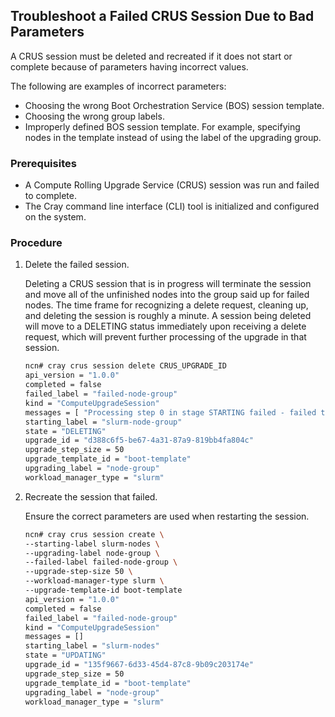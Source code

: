 ## Troubleshoot a Failed CRUS Session Due to Bad Parameters

A CRUS session must be deleted and recreated if it does not start or complete because of parameters having incorrect values.

The following are examples of incorrect parameters:

-   Choosing the wrong Boot Orchestration Service \(BOS\) session template.
-   Choosing the wrong group labels.
-   Improperly defined BOS session template. For example, specifying nodes in the template instead of using the label of the upgrading group.

### Prerequisites

-   A Compute Rolling Upgrade Service \(CRUS\) session was run and failed to complete.
-   The Cray command line interface \(CLI\) tool is initialized and configured on the system.

### Procedure

1.  Delete the failed session.

    Deleting a CRUS session that is in progress will terminate the session and move all of the unfinished nodes into the group said up for failed nodes. The time frame for recognizing a delete request, cleaning up, and deleting the session is roughly a minute. A session being deleted will move to a DELETING status immediately upon receiving a delete request, which will prevent further processing of the upgrade in that session.

    ```bash
    ncn# cray crus session delete CRUS_UPGRADE_ID
    api_version = "1.0.0"
    completed = false
    failed_label = "failed-node-group"
    kind = "ComputeUpgradeSession"
    messages = [ "Processing step 0 in stage STARTING failed - failed to obtain Node Group named 'slurm-node-group' - {"type":"about:blank","title":"Not Found","detail":"No such group: slurm-node-group","status":404}\n[404]",]
    starting_label = "slurm-node-group"
    state = "DELETING"
    upgrade_id = "d388c6f5-be67-4a31-87a9-819bb4fa804c"
    upgrade_step_size = 50
    upgrade_template_id = "boot-template"
    upgrading_label = "node-group"
    workload_manager_type = "slurm"
    ```

2.  Recreate the session that failed.

    Ensure the correct parameters are used when restarting the session.

    ```bash
    ncn# cray crus session create \
    --starting-label slurm-nodes \
    --upgrading-label node-group \
    --failed-label failed-node-group \
    --upgrade-step-size 50 \
    --workload-manager-type slurm \
    --upgrade-template-id boot-template
    api_version = "1.0.0"
    completed = false
    failed_label = "failed-node-group"
    kind = "ComputeUpgradeSession"
    messages = []
    starting_label = "slurm-nodes"
    state = "UPDATING"
    upgrade_id = "135f9667-6d33-45d4-87c8-9b09c203174e"
    upgrade_step_size = 50
    upgrade_template_id = "boot-template"
    upgrading_label = "node-group"
    workload_manager_type = "slurm"
    ```



